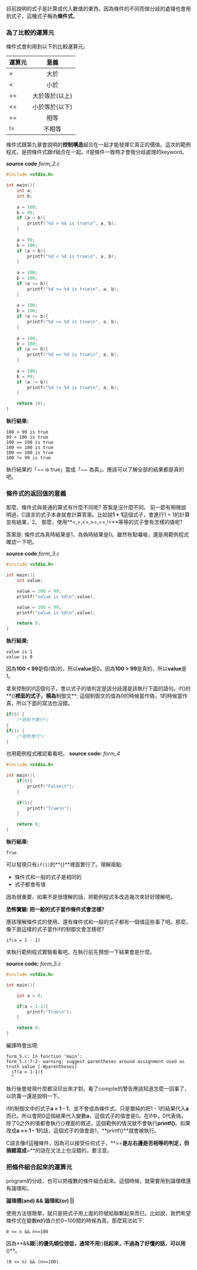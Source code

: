 目前說明的式子是計算或代入數值的東西，因為條件的不同而做分歧的處理也會用到式子，這種式子稱為**條件式**。

### 為了比較的運算元
條件式會利用到以下的比較運算元。

| 運算元 |      意義      |
|--------|:--------------:|
| >      |      大於      |
| <      |      小於      |
| >=     | 大於等於(以上) |
| <=     | 小於等於(以下) |
| ==     |      相等      |
| !=     |     不相等     |

>
條件式跟第九章會說明的**控制構造**組合在一起才能發揮它真正的價值。這次的範例程式，是把條件式跟if組合在一起。if是條件一致時才會做分歧處理的keyword。

**source code**
*form_2.c*
```cpp
#include <stdio.h>

int main(){
	int a;
	int b;
	
	a = 100;
	b = 99;
	if (a > b){
		printf("%d > %d is true\n", a, b);
	}
	
	a = 99;
	b = 100;
	if (a < b){
		printf("%d < %d is true\n", a, b);
	}
	
	a = 100;
	b = 100;
	if (a >= b){
		printf("%d >= %d is true\n", a, b);
	}
	
	a = 100;
	b = 100;
	if (a <= b){
		printf("%d <= %d is true\n", a, b);
	}
	
	a = 100;
	b = 100;
	if (a == b){
		printf("%d == %d is true\n", a, b);
	}
	
	a = 100;
	b = 99;
	if (a != b){
		printf("%d != %d is true\n", a, b);
	}

	return (0);
}
```
>
**執行結果:**
```
100 > 99 is true
99 < 100 is true
100 >= 100 is true
100 <= 100 is true
100 == 100 is true
100 != 99 is true
```
>
執行結果的「~~ is true」當成「~~ 為真」。應該可以了解全部的結果都是真的吧。

### 條件式的返回值的意義

那麼，條件式與普通的算式有什麼不同呢? 答案是沒什麼不同。
前一節有稍微說明過，C語言的式子本身就會計算答案。比如說**1 + 1**這個式子，會進行1 + 1的計算並有結果，2。 那麼，使用**<,>,<=,>=,==,!=**等等的式子會有怎樣的值呢?

答案是: 條件式為真時結果是1，為偽時結果是0。雖然有點囉唆，還是用範例程式確認一下吧。

**source code**
*form_3.c*
```cpp
#include <stdio.h>

int main(){
	int value;

	value = 100 > 99;
	printf("value is %d\n",value);

	value = 100 < 99;
	printf("value is %d\n",value);

	return 0;
}
```
>
**執行結果:**
```
value is 1
value is 0
```
因為**100 < 99**是假(偽)的，所以**value**是0。因為**100 > 99**是真的，所以**value**是1。

拿來控制的if這個句子，會以式子的值判定是該分歧還是該執行下面的語句。if()的**()**裡面的式子，稱為**制御文**; 這個制御文的值為0的時候當作偽，1的時候當作真，所以下面的寫法也沒錯。

```cpp
if(0) {
	/*絕對不實行*/
}
if(1) {
	/*絕對實行*/
}
```
也用範例程式確認看看吧。
**source code:**
*form_4*
```cpp
#include <stdio.h>

int main(){
	if(0){
		printf("False\n");
	}
	
	if(1){
		printf("True\n");
	}

	return 0;
}
```
**執行結果:**
```
True
```
可以發現只有`if(1)`的**{}**裡面實行了。理解兩點:

* 條件式和一般的式子是相同的
* 式子都會有值

因為很重要，如果不是很理解的話，把範例程式多改造幾次來好好理解吧。

**恐怖實驗: 把一般的式子當作條件式會怎樣?**

應該理解條件式的使用、還有條件式和一般的式子都有一個值這些事了吧。那麼，像下面這樣的式子當作if的制御文會怎樣呢?

`if(a = 1 - 1)`

來執行範例程式實驗看看吧。在執行前先預想一下結果會是什麼。

**source code:**
*form_5.c*
```cpp
#include <stdio.h>

int main(){

	int a = 0;

	if(a = 1-1){
		printf("True\n");
	}

	return 0;
}
```
編譯時會出現:
```
form_5.c: In function ‘main’:
form_5.c:7:2: warning: suggest parentheses around assignment used as truth value [-Wparentheses]
  if(a = 1-1){
  ^

```
執行後會發現什麼都沒印出來才對。看了compile的警告應該知道怎麼一回事了，以防萬一還是說明一下。

if的制御文中的式子**a = 1 - 1**，並不會成為條件式，只是單純的把1 - 1的結果代入**a**而已。所以會把0這個結果代入變數**a**，這個式子的值會是0。在if中，0代表偽，除了0之外的值都會執行{}裡面的敘述，這個範例的情況就不會執行**printf()**。如果改成**a == 1 - 1**的話，這個式子的值會是1，**printf()**就會被執行。

C語言像if這種條件，因為可以接受任何式子，**==**是左右邊是否相等的判定，但搞錯寫成**=**的話在文法上也沒錯的，要注意。

### 把條件組合起來的運算元

program的分歧，也可以把複數的條件組合起來。這個時候，就需要用到論理積還有論理和。

**論理積(and) &&**
**論理和(or) ||**

使用方法很簡單，就只是把式子用上面的符號給聯繫起來而已。比如說，我們希望條件式在變數**n**的值介於0~100間的時候為真，那麼寫法如下:

`0 <= n && n<=100`

因為**&&**跟**||**的優先順位很低，通常不用**()**括起來，不過為了好懂的話，可以用**()**。

`(0 <= n) && (n<=100)`